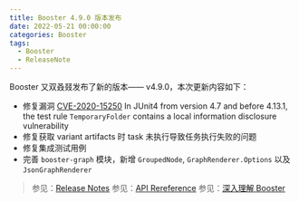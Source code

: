 ```yaml
---
title: Booster 4.9.0 版本发布
date: 2022-05-21 00:00:00
categories: Booster
tags:
  - Booster
  - ReleaseNote
---
```


Booster 又双叒叕发布了新的版本—— v4.9.0，本次更新内容如下：

- 修复漏洞 [CVE-2020-15250](https://cve.mitre.org/cgi-bin/cvename.cgi?name=CVE-2020-15250) In JUnit4 from version 4.7 and before 4.13.1, the test rule `TemporaryFolder` contains a local information disclosure vulnerability
- 修复获取 variant artifacts 时 task 未执行导致任务执行失败的问题
- 修复集成测试用例
- 完善 `booster-graph` 模块，新增 `GroupedNode`, `GraphRenderer.Options` 以及 `JsonGraphRenderer`

> 参见：[Release Notes](https://github.com/didi/booster/blob/master/RELEASE-NOTES.md#v490)
> 参见：[API Rereference](https://reference.johnsonlee.io/booster)
> 参见：[深入理解 Booster](https://booster.johnsonlee.io)
